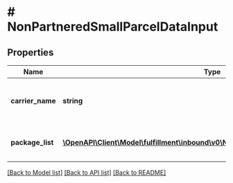 # # NonPartneredSmallParcelDataInput

## Properties

Name | Type | Description | Notes
------------ | ------------- | ------------- | -------------
**carrier_name** | **string** | The carrier that you are using for the inbound shipment. |
**package_list** | [**\OpenAPI\Client\Model\fulfillment\inbound\v0\NonPartneredSmallParcelPackageInput[]**](NonPartneredSmallParcelPackageInput.md) | A list of package tracking information. |

[[Back to Model list]](../../README.md#models) [[Back to API list]](../../README.md#endpoints) [[Back to README]](../../README.md)
